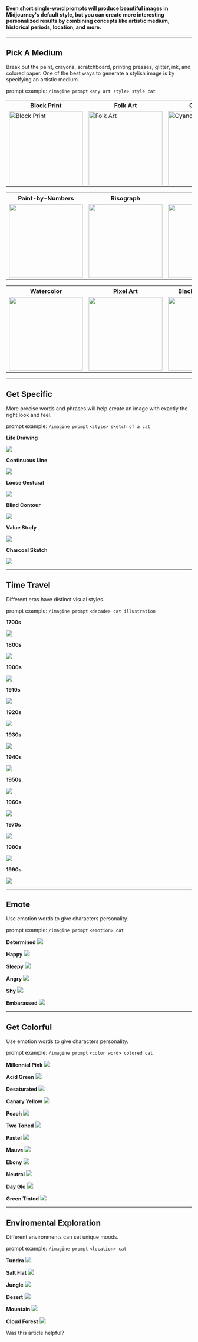 
#### Even short single-word prompts will produce beautiful images in Midjourney's default style, but you can create more interesting personalized results by combining concepts like artistic medium, historical periods, location, and more.

* * *

Pick A Medium
-------------

Break out the paint, crayons, scratchboard, printing presses, glitter, ink, and colored paper. One of the best ways to generate a stylish image is by specifying an artistic medium.

prompt example: `/imagine prompt` `<any art style> style cat`


<table border="0">
  <tr>
    <th>Block Print</th>
    <th>Folk Art</th>
    <th>Cyanotype</th>
    <th>Graffiti</th>
  </tr>
  <tr>
    <td><img src="https://cdn.document360.io/3040c2b6-fead-4744-a3a9-d56d621c6c7e/Images/Documentation/MJ_Cat_Blockprint_Cat.jpeg" alt="Block Print" width="200" height="200"  /></td>
    <td><img src="https://cdn.document360.io/3040c2b6-fead-4744-a3a9-d56d621c6c7e/Images/Documentation/MJ_Cat_Folkart.jpeg" alt="Folk Art" width="200" height="200"  /></td>
    <td><img src="https://cdn.document360.io/3040c2b6-fead-4744-a3a9-d56d621c6c7e/Images/Documentation/MJ_Cat_Cyanotype.jpeg" alt="Cyanotype" width="200" height="200"  /></td>
    <td><img src="https://cdn.document360.io/3040c2b6-fead-4744-a3a9-d56d621c6c7e/Images/Documentation/MJ_Cat_Graffiti.jpeg" alt="Graffiti" width="200" height="200"  /></td>
  </tr>
</table>

<table border="0">
  <tr>
    <th>Paint-by-Numbers</th>
    <th>Risograph</th>
    <th>Ukiyo</th>
    <th>Pencil Sketch</th>
  </tr>
  <tr>
    <td><img src="https://cdn.document360.io/3040c2b6-fead-4744-a3a9-d56d621c6c7e/Images/Documentation/MJ_Cat_Paint-by-numbers.jpeg" alt="" width="200" height="200"  /></td>
    <td><img src="https://cdn.document360.io/3040c2b6-fead-4744-a3a9-d56d621c6c7e/Images/Documentation/MJ_Cat_Risograph.jpeg" alt="" width="200" height="200"  /></td>
    <td><img src="https://cdn.document360.io/3040c2b6-fead-4744-a3a9-d56d621c6c7e/Images/Documentation/MJ_Cat_UkiyoE.jpg" alt="" width="200" height="200"  /></td>
    <td><img src="https://cdn.document360.io/3040c2b6-fead-4744-a3a9-d56d621c6c7e/Images/Documentation/MJ_Cat_Pencilsketch.jpg" alt="" width="200" height="200"  /></td>
  </tr>
</table>
 

<table border="0">
  <tr>
    <th>Watercolor</th>
    <th>Pixel Art</th>
    <th>Blacklight Painting</th>
    <th>Cross Stitch</th>
  </tr>
  <tr>
    <td><img src="https://cdn.document360.io/3040c2b6-fead-4744-a3a9-d56d621c6c7e/Images/Documentation/MJ_Cat_watercolor.jpeg" alt="" width="200" height="200"></td>
    <td><img src="https://cdn.document360.io/3040c2b6-fead-4744-a3a9-d56d621c6c7e/Images/Documentation/MJ_cat_pixelArt.jpeg" alt="" width="200" height="200"></td>
    <td><img src="https://cdn.document360.io/3040c2b6-fead-4744-a3a9-d56d621c6c7e/Images/Documentation/MJ_cat_blacklight.jpeg" alt="" width="200" height="200"></td>
    <td><img src="https://cdn.document360.io/3040c2b6-fead-4744-a3a9-d56d621c6c7e/Images/Documentation/MJ_cat_crossStitch.jpeg" alt="" width="200" height="200"></td>
  </tr>
</table>



* * *

Get Specific
------------

More precise words and phrases will help create an image with exactly the right look and feel.

prompt example: `/imagine prompt` `<style> sketch of a cat`

**Life Drawing**

![](https://cdn.document360.io/3040c2b6-fead-4744-a3a9-d56d621c6c7e/Images/Documentation/MJ_cat_lifeDrawingSketch.jpeg)

**Continuous Line** 

![](https://cdn.document360.io/3040c2b6-fead-4744-a3a9-d56d621c6c7e/Images/Documentation/MJ_cat_continuousLine.jpeg)

**Loose Gestural** 

![](https://cdn.document360.io/3040c2b6-fead-4744-a3a9-d56d621c6c7e/Images/Documentation/MJ_cat_looseGesturalSketch.jpeg)

**Blind Contour** 

![](https://cdn.document360.io/3040c2b6-fead-4744-a3a9-d56d621c6c7e/Images/Documentation/MJ_cat_blindContour.jpeg)

**Value Study**

![](https://cdn.document360.io/3040c2b6-fead-4744-a3a9-d56d621c6c7e/Images/Documentation/MJ_cat_valueStudy.jpeg)

**Charcoal Sketch** 

![](https://cdn.document360.io/3040c2b6-fead-4744-a3a9-d56d621c6c7e/Images/Documentation/MJ_cat_Charcoal.jpeg)

* * *

Time Travel
-----------

Different eras have distinct visual styles.

prompt example: `/imagine prompt` `<decade> cat illustration`

**1700s**

![](https://cdn.document360.io/3040c2b6-fead-4744-a3a9-d56d621c6c7e/Images/Documentation/MJ_cat_1750.jpeg)

**1800s**

![](https://cdn.document360.io/3040c2b6-fead-4744-a3a9-d56d621c6c7e/Images/Documentation/MJ_cat_1800.jpeg)

**1900s**

![](https://cdn.document360.io/3040c2b6-fead-4744-a3a9-d56d621c6c7e/Images/Documentation/MJ_cat_1900.jpeg)

**1910s**

![](https://cdn.document360.io/3040c2b6-fead-4744-a3a9-d56d621c6c7e/Images/Documentation/MJ_cat_1910.jpeg)

**1920s**

![](https://cdn.document360.io/3040c2b6-fead-4744-a3a9-d56d621c6c7e/Images/Documentation/MJ_cat_1920.jpeg)

**1930s**

![](https://cdn.document360.io/3040c2b6-fead-4744-a3a9-d56d621c6c7e/Images/Documentation/MJ_cat_1930.jpeg)

**1940s**

![](https://cdn.document360.io/3040c2b6-fead-4744-a3a9-d56d621c6c7e/Images/Documentation/MJ_cat_1940.jpeg)

**1950s**

![](https://cdn.document360.io/3040c2b6-fead-4744-a3a9-d56d621c6c7e/Images/Documentation/MJ_cat_1950.jpeg)

**1960s**

![](https://cdn.document360.io/3040c2b6-fead-4744-a3a9-d56d621c6c7e/Images/Documentation/MJ_cat_1960.jpeg)

**1970s**

![](https://cdn.document360.io/3040c2b6-fead-4744-a3a9-d56d621c6c7e/Images/Documentation/MJ_cat_1970.jpeg)

**1980s**

![](https://cdn.document360.io/3040c2b6-fead-4744-a3a9-d56d621c6c7e/Images/Documentation/MJ_cat_1980.jpeg)

**1990s**

![](https://cdn.document360.io/3040c2b6-fead-4744-a3a9-d56d621c6c7e/Images/Documentation/MJ_cat_1990.jpeg)

  

* * *

Emote
-----

Use emotion words to give characters personality.

prompt example: `/imagine prompt` `<emotion> cat`

**Determined** ![](https://cdn.document360.io/3040c2b6-fead-4744-a3a9-d56d621c6c7e/Images/Documentation/MJ_Determined_cat.jpeg)

**Happy** ![](https://cdn.document360.io/3040c2b6-fead-4744-a3a9-d56d621c6c7e/Images/Documentation/MJ_Happy_Cat.jpeg)

**Sleepy** ![](https://cdn.document360.io/3040c2b6-fead-4744-a3a9-d56d621c6c7e/Images/Documentation/MJ_Sleepy_Cat.jpeg)

**Angry** ![](https://cdn.document360.io/3040c2b6-fead-4744-a3a9-d56d621c6c7e/Images/Documentation/MJ_Angry_Cat.jpeg)

**Shy** ![](https://cdn.document360.io/3040c2b6-fead-4744-a3a9-d56d621c6c7e/Images/Documentation/MJ_Shy_cat.jpeg)

**Embarassed** ![](https://cdn.document360.io/3040c2b6-fead-4744-a3a9-d56d621c6c7e/Images/Documentation/MJ_Embarassed_Cat.jpeg)

  

* * *

Get Colorful
------------

Use emotion words to give characters personality.

prompt example: `/imagine prompt` `<color word> colored cat`

**Millennial Pink** ![](https://cdn.document360.io/3040c2b6-fead-4744-a3a9-d56d621c6c7e/Images/Documentation/MJ_MillenialPink_Cat.jpeg)

**Acid Green** ![](https://cdn.document360.io/3040c2b6-fead-4744-a3a9-d56d621c6c7e/Images/Documentation/MJ_Acid_Cat.jpeg)

**Desaturated** ![](https://cdn.document360.io/3040c2b6-fead-4744-a3a9-d56d621c6c7e/Images/Documentation/MJ_Desaturated_cat.jpeg)

**Canary Yellow** ![](https://cdn.document360.io/3040c2b6-fead-4744-a3a9-d56d621c6c7e/Images/Documentation/MJ_Canary_Cat.jpeg)

**Peach** ![](https://cdn.document360.io/3040c2b6-fead-4744-a3a9-d56d621c6c7e/Images/Documentation/MJ_Peach_Cat.jpeg)

**Two Toned** ![](https://cdn.document360.io/3040c2b6-fead-4744-a3a9-d56d621c6c7e/Images/Documentation/MJ_Twotoned_cat.jpeg)

**Pastel** ![](https://cdn.document360.io/3040c2b6-fead-4744-a3a9-d56d621c6c7e/Images/Documentation/MJ_Pastel_cat.jpeg)

**Mauve** ![](https://cdn.document360.io/3040c2b6-fead-4744-a3a9-d56d621c6c7e/Images/Documentation/MJ_Mauve_Cat.jpeg)

**Ebony** ![](https://cdn.document360.io/3040c2b6-fead-4744-a3a9-d56d621c6c7e/Images/Documentation/MJ_Ebony_Cat.jpeg)

**Neutral** ![](https://cdn.document360.io/3040c2b6-fead-4744-a3a9-d56d621c6c7e/Images/Documentation/MJ_Neutral_Cat.jpeg)

**Day Glo** ![](https://cdn.document360.io/3040c2b6-fead-4744-a3a9-d56d621c6c7e/Images/Documentation/MJ_Dayglow_Cat.jpeg)

**Green Tinted** ![](https://cdn.document360.io/3040c2b6-fead-4744-a3a9-d56d621c6c7e/Images/Documentation/MJ_Greentinted_Cat.jpeg)

  

* * *

Enviromental Exploration
------------------------

Different environments can set unique moods.

prompt example: `/imagine prompt` `<location> cat`

**Tundra** ![](https://cdn.document360.io/3040c2b6-fead-4744-a3a9-d56d621c6c7e/Images/Documentation/MJ_Tundra_Cat.jpg)

**Salt Flat** ![](https://cdn.document360.io/3040c2b6-fead-4744-a3a9-d56d621c6c7e/Images/Documentation/MJ_Saltflat_Cat.jpg)

**Jungle** ![](https://cdn.document360.io/3040c2b6-fead-4744-a3a9-d56d621c6c7e/Images/Documentation/MJ_Jungle_Cat.jpg)

**Desert** ![](https://cdn.document360.io/3040c2b6-fead-4744-a3a9-d56d621c6c7e/Images/Documentation/MJ_Desert_Cat.jpg)

**Mountain** ![](https://cdn.document360.io/3040c2b6-fead-4744-a3a9-d56d621c6c7e/Images/Documentation/MJ_Mountain_Cat.jpg)

**Cloud Forest** ![](https://cdn.document360.io/3040c2b6-fead-4744-a3a9-d56d621c6c7e/Images/Documentation/MJ_Cloudforest_Cat.jpg)

Was this article helpful?